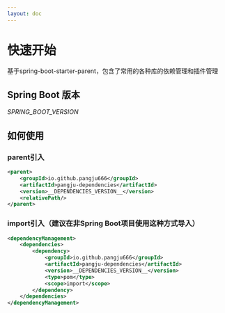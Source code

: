 ```yaml
---
layout: doc
---
```


# 快速开始
基于spring-boot-starter-parent，包含了常用的各种库的依赖管理和插件管理

## Spring Boot 版本
_SPRING_BOOT_VERSION_

## 如何使用

### parent引入
```xml
<parent>
    <groupId>io.github.pangju666</groupId>
    <artifactId>pangju-dependencies</artifactId>
    <version>__DEPENDENCIES_VERSION__</version>
    <relativePath/>
</parent>
```

### import引入（建议在非Spring Boot项目使用这种方式导入）
```xml
<dependencyManagement>
    <dependencies>
        <dependency>
            <groupId>io.github.pangju666</groupId>
            <artifactId>pangju-dependencies</artifactId>
            <version>__DEPENDENCIES_VERSION__</version>
            <type>pom</type>
            <scope>import</scope>
        </dependency>
    </dependencies>
</dependencyManagement>
```

